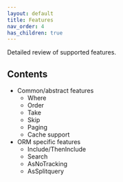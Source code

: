 ```yaml
---
layout: default
title: Features
nav_order: 4
has_children: true
---
```


Detailed review of supported features.

## Contents

- Common/abstract features
  - Where
  - Order
  - Take
  - Skip
  - Paging
  - Cache support
- ORM specific features
  - Include/ThenInclude
  - Search
  - AsNoTracking
  - AsSplitquery

